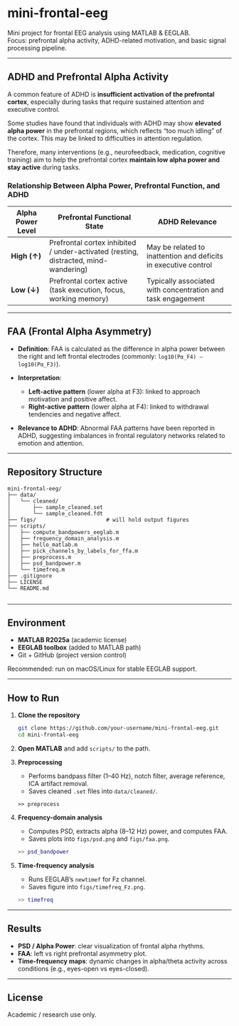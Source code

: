 
# mini-frontal-eeg

Mini project for frontal EEG analysis using MATLAB & EEGLAB.  
Focus: prefrontal alpha activity, ADHD-related motivation, and basic signal processing pipeline.

---

## ADHD and Prefrontal Alpha Activity

A common feature of ADHD is **insufficient activation of the prefrontal cortex**, especially during tasks that require sustained attention and executive control.

Some studies have found that individuals with ADHD may show **elevated alpha power** in the prefrontal regions, which reflects “too much idling” of the cortex. This may be linked to difficulties in attention regulation.

Therefore, many interventions (e.g., neurofeedback, medication, cognitive training) aim to help the prefrontal cortex **maintain low alpha power and stay active** during tasks.

### Relationship Between Alpha Power, Prefrontal Function, and ADHD

| Alpha Power Level | Prefrontal Functional State | ADHD Relevance |
| ----------------- | --------------------------- | -------------- |
| **High (↑)**      | Prefrontal cortex inhibited / under-activated (resting, distracted, mind-wandering) | May be related to inattention and deficits in executive control |
| **Low (↓)**       | Prefrontal cortex active (task execution, focus, working memory) | Typically associated with concentration and task engagement |

---

## FAA (Frontal Alpha Asymmetry)

- **Definition**: FAA is calculated as the difference in alpha power between the right and left frontal electrodes (commonly: `log10(Pα_F4) – log10(Pα_F3)`).

- **Interpretation**:  
  - **Left-active pattern** (lower alpha at F3): linked to approach motivation and positive affect.  
  - **Right-active pattern** (lower alpha at F4): linked to withdrawal tendencies and negative affect.  

- **Relevance to ADHD**: Abnormal FAA patterns have been reported in ADHD, suggesting imbalances in frontal regulatory networks related to emotion and attention.

---

## Repository Structure

```
mini-frontal-eeg/
├── data/
│   └── cleaned/
│       ├── sample_cleaned.set
│       └── sample_cleaned.fdt
├── figs/                      # will hold output figures
├── scripts/
│   ├── compute_bandpowers_eeglab.m
│   ├── frequency_domain_analysis.m
│   ├── hello_matlab.m
│   ├── pick_channels_by_labels_for_ffa.m
│   ├── preprocess.m
│   ├── psd_bandpower.m
│   └── timefreq.m
├── .gitignore
├── LICENSE
└── README.md


````

---

## Environment

- **MATLAB R2025a** (academic license)  
- **EEGLAB toolbox** (added to MATLAB path)  
- Git + GitHub (project version control)  

Recommended: run on macOS/Linux for stable EEGLAB support.

---

## How to Run

1. **Clone the repository**  
   ```bash
   git clone https://github.com/your-username/mini-frontal-eeg.git
   cd mini-frontal-eeg
   ```

2. **Open MATLAB** and add `scripts/` to the path.

3. **Preprocessing**
    * Performs bandpass filter (1–40 Hz), notch filter, average reference, ICA artifact removal.
   * Saves cleaned `.set` files into `data/cleaned/`.
   ```
   >> preprocess
   ```
   
4. **Frequency-domain analysis**
   * Computes PSD, extracts alpha (8–12 Hz) power, and computes FAA.
   * Saves plots into `figs/psd.png` and `figs/faa.png`.

   ```matlab
   >> psd_bandpower
   ```

5. **Time-frequency analysis**
   * Runs EEGLAB’s `newtimef` for Fz channel.
   * Saves figure into `figs/timefreq_Fz.png`.

   ```matlab
   >> timefreq
   ```
---

## Results

* **PSD / Alpha Power**: clear visualization of frontal alpha rhythms.
* **FAA**: left vs right prefrontal asymmetry plot.
* **Time-frequency maps**: dynamic changes in alpha/theta activity across conditions (e.g., eyes-open vs eyes-closed).

---

## License
Academic / research use only.
